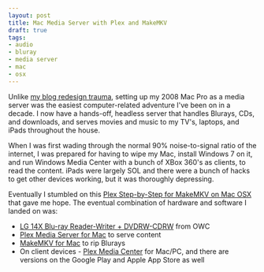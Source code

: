 ```yaml
---
layout: post
title: Mac Media Server with Plex and MakeMKV
draft: true
tags:
- audio
- bluray
- media server
- mac
- osx
---
```


Unlike [my blog redesign trauma](jekyll-plus-twitter-bootstrap-on-s3.html),
setting up my 2008 Mac Pro as a media server was the easiest computer-related
adventure I've been on in a decade.  I now have a hands-off, headless server
that handles Blurays, CDs, and downloads, and serves movies and music to my
TV's, laptops, and iPads throughout the house.
<!--more-->
When I was first wading through the normal 90% noise-to-signal ratio
of the internet, I was prepared for having to wipe my Mac, install
Windows 7 on it, and run Windows Media Center with a bunch of XBox 360's
as clients, to read the content.  iPads were largely SOL and there were
a bunch of hacks to get other devices working, but it was thoroughly
depressing.

Eventually I stumbled on this [Plex Step-by-Step for MakeMKV on Mac OSX](
http://wiki.plexapp.com/index.php/Blu_Ray_Rips#OS_X) that gave me hope.
The eventual combination of hardware and software I landed on was:

* [LG 14X Blu-ray Reader-Writer + DVDRW-CDRW](http://eshop.macsales.com/item/LG/WH14NS40MP/) from OWC
* [Plex Media Server for Mac](http://wiki.plexapp.com/index.php/Downloads#Mac_OS_X_-_PMS) to serve content
* [MakeMKV for Mac](http://www.makemkv.com/download/) to rip Blurays
* On client devices - [Plex Media Center](http://wiki.plexapp.com/index.php/Downloads#Plex_Media_Center_.28PMC_-_standalone_client.29) for Mac/PC, and there are versions on the Google Play
and Apple App Store as well






